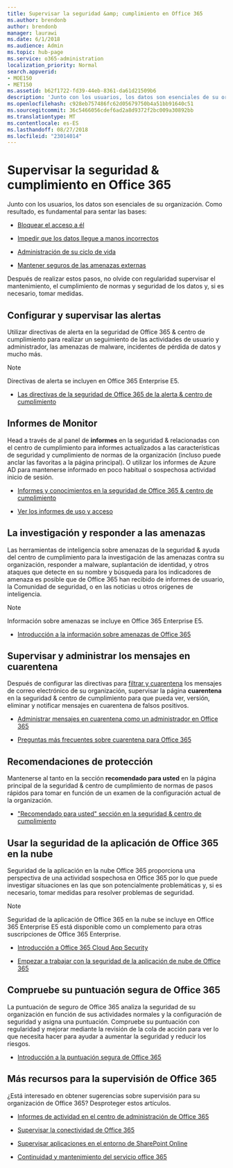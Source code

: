 ```yaml
---
title: Supervisar la seguridad &amp; cumplimiento en Office 365
ms.author: brendonb
author: brendonb
manager: laurawi
ms.date: 6/1/2018
ms.audience: Admin
ms.topic: hub-page
ms.service: o365-administration
localization_priority: Normal
search.appverid:
- MOE150
- MET150
ms.assetid: b62f1722-fd39-44eb-8361-da61d21509b6
description: 'Junto con los usuarios, los datos son esenciales de su organización. Como resultado, es fundamental para sentar las bases:'
ms.openlocfilehash: c928eb757486fc62d05679750b4a51bb91640c51
ms.sourcegitcommit: 36c5466056cdef6ad2a8d9372f2bc009a30892bb
ms.translationtype: MT
ms.contentlocale: es-ES
ms.lasthandoff: 08/27/2018
ms.locfileid: "23014014"
---
```

# <a name="monitor-security-amp-compliance-in-office-365"></a>Supervisar la seguridad &amp; cumplimiento en Office 365

Junto con los usuarios, los datos son esenciales de su organización. Como resultado, es fundamental para sentar las bases:
  
- [Bloquear el acceso a él](protect-access-to-data-and-services.md)
    
- [Impedir que los datos llegue a manos incorrectos](data-loss-prevention-policies.md)
    
- [Administración de su ciclo de vida](manage-data-governance.md)
    
- [Mantener seguros de las amenazas externas](protect-against-threats.md)
    
Después de realizar estos pasos, no olvide con regularidad supervisar el mantenimiento, el cumplimiento de normas y seguridad de los datos y, si es necesario, tomar medidas. 
  
## <a name="set-up-and-monitor-alerts"></a>Configurar y supervisar las alertas

Utilizar directivas de alerta en la seguridad de Office 365 &amp; centro de cumplimiento para realizar un seguimiento de las actividades de usuario y administrador, las amenazas de malware, incidentes de pérdida de datos y mucho más. 
  
> [!NOTE]
> Directivas de alerta se incluyen en Office 365 Enterprise E5. 
  
- [Las directivas de la seguridad de Office 365 de la alerta &amp; centro de cumplimiento](alert-policies.md)
    
## <a name="monitor-reports"></a>Informes de Monitor

Head a través de al panel de **informes** en la seguridad &amp; relacionadas con el centro de cumplimiento para informes actualizados a las características de seguridad y cumplimiento de normas de la organización (incluso puede anclar las favoritas a la página principal). O utilizar los informes de Azure AD para mantenerse informado en poco habitual o sospechosa actividad inicio de sesión. 
  
- [Informes y conocimientos en la seguridad de Office 365 &amp; centro de cumplimiento](reports-and-insights-in-security-and-compliance.md)
    
- [Ver los informes de uso y acceso](https://docs.microsoft.com/azure/active-directory/active-directory-view-access-usage-reports)
    
## <a name="research-and-respond-to-threats"></a>La investigación y responder a las amenazas

Las herramientas de inteligencia sobre amenazas de la seguridad &amp; ayuda del centro de cumplimiento para la investigación de las amenazas contra su organización, responder a malware, suplantación de identidad, y otros ataques que detecte en su nombre y búsqueda para los indicadores de amenaza es posible que de Office 365 han recibido de informes de usuario, la Comunidad de seguridad, o en las noticias u otros orígenes de inteligencia.
  
> [!NOTE]
> Información sobre amenazas se incluye en Office 365 Enterprise E5. 
  
- [Introducción a la información sobre amenazas de Office 365](office-365-ti.md)
    
## <a name="monitor-and-manage-quarantined-messages"></a>Supervisar y administrar los mensajes en cuarentena

Después de configurar las directivas para [filtrar y cuarentena](quarantine-email-messages.md) los mensajes de correo electrónico de su organización, supervisar la página **cuarentena** en la seguridad &amp; centro de cumplimiento para que pueda ver, versión, eliminar y notificar mensajes en cuarentena de falsos positivos. 
  
- [Administrar mensajes en cuarentena como un administrador en Office 365](manage-quarantined-messages-and-files.md)
    
- [Preguntas más frecuentes sobre cuarentena para Office 365](quarantine-faq.md)
    
## <a name="check-recommendations"></a>Recomendaciones de protección

Mantenerse al tanto en la sección **recomendado para usted** en la página principal de la seguridad &amp; centro de cumplimiento de normas de pasos rápidos para tomar en función de un examen de la configuración actual de la organización. 
  
- ["Recomendado para usted" sección en la seguridad &amp; centro de cumplimiento](https://support.office.com/article/84277f87-7406-4606-8197-944d5c11bb34)
    
## <a name="use-office-365-cloud-app-security"></a>Usar la seguridad de la aplicación de Office 365 en la nube

Seguridad de la aplicación en la nube Office 365 proporciona una perspectiva de una actividad sospechosa en Office 365 por lo que puede investigar situaciones en las que son potencialmente problemáticas y, si es necesario, tomar medidas para resolver problemas de seguridad. 
  
> [!NOTE]
> Seguridad de la aplicación de Office 365 en la nube se incluye en Office 365 Enterprise E5 está disponible como un complemento para otras suscripciones de Office 365 Enterprise. 
  
- [Introducción a Office 365 Cloud App Security](office-365-cas-overview.md)
    
- [Empezar a trabajar con la seguridad de la aplicación de nube de Office 365](get-ready-for-office-365-cas.md)
    
## <a name="check-your-office-365-secure-score"></a>Compruebe su puntuación segura de Office 365

La puntuación de seguro de Office 365 analiza la seguridad de su organización en función de sus actividades normales y la configuración de seguridad y asigna una puntuación. Compruebe su puntuación con regularidad y mejorar mediante la revisión de la cola de acción para ver lo que necesita hacer para ayudar a aumentar la seguridad y reducir los riesgos.
  
- [Introducción a la puntuación segura de Office 365](office-365-secure-score.md)
    
## <a name="more-resources-for-monitoring-office-365"></a>Más recursos para la supervisión de Office 365

¿Está interesado en obtener sugerencias sobre supervisión para su organización de Office 365? Desproteger estos artículos. 
  
- [Informes de actividad en el centro de administración de Office 365](https://support.office.com/article/0d6dfb17-8582-4172-a9a9-aed798150263)
    
- [Supervisar la conectividad de Office 365](https://support.office.com/article/53cdb60c-a6b2-4848-b3ff-e7b75dc3fd1f)
    
- [Supervisar aplicaciones en el entorno de SharePoint Online](https://support.office.com/article/81daca87-ef0c-4602-af89-9a749dbef377)
    
- [Continuidad y mantenimiento del servicio office 365](https://go.microsoft.com/fwlink/?linkid=394289)
    

